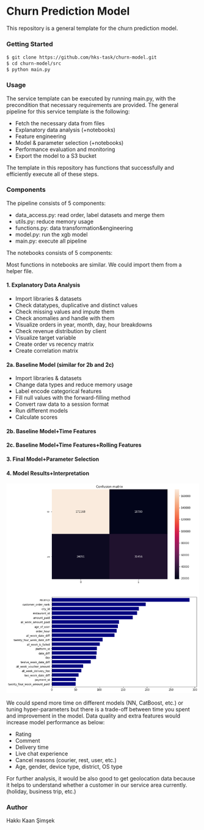 # Churn Prediction Model #

This repository is a general template for the churn prediction model.

### Getting Started ###

```
$ git clone https://github.com/hks-task/churn-model.git
$ cd churn-model/src
$ python main.py
```

### Usage ###

The service template can be executed by running main.py, with the precondition that necessary requirements are provided.
The general pipeline for this service template is the following:

* Fetch the necessary data from files
* Explanatory data analysis (+notebooks)
* Feature engineering
* Model & parameter selection (+notebooks)
* Performance evaluation and monitoring
* Export the model to a S3 bucket

The template in this repository has functions that successfully and efficiently execute all of these steps.

### Components ###

The pipeline consists of 5 components:
* data_access.py: read order, label datasets and merge them
* utils.py: reduce memory usage
* functions.py: data transformation&engineering 
* model.py: run the xgb model
* main.py: execute all pipeline

The notebooks consists of 5 components:

Most functions in notebooks are similar. We could import them from a helper file.

#### 1. Explanatory Data Analysis ####

- Import libraries & datasets
- Check datatypes,  duplicative and distinct values 
- Check missing values and impute them
- Check anomalies and handle with them
- Visualize orders in year, month, day, hour breakdowns
- Check revenue distribution by client 
- Visualize target variable
- Create order vs recency matrix
- Create correlation matrix

#### 2a. Baseline Model (similar for 2b and 2c) ####

- Import libraries & datasets
- Change data types and reduce memory usage
- Label encode categorical features
- Fill null values with the forward-filling method
- Convert raw data to a session format
- Run different models
- Calculate scores

#### 2b. Baseline Model+Time Features ####

#### 2c. Baseline Model+Time Features+Rolling Features ####

#### 3. Final Model+Parameter Selection ####

#### 4. Model Results+Interpretation ####

![Screenshot](feature_importance.png)

We could spend more time on different models (NN, CatBoost, etc.) or tuning hyper-parameters but there is a trade-off between time you spent and improvement in the model. Data quality and extra features would increase model performance as below: 

- Rating
- Comment
- Delivery time
- Live chat experience
- Cancel reasons (courier, rest, user, etc.)
- Age, gender, device type, district, OS type

For further analysis, it would be also good to get geolocation data because it helps to understand whether a customer in our service area currently. (holiday, business trip, etc.)

### Author ###
Hakkı Kaan Şimşek